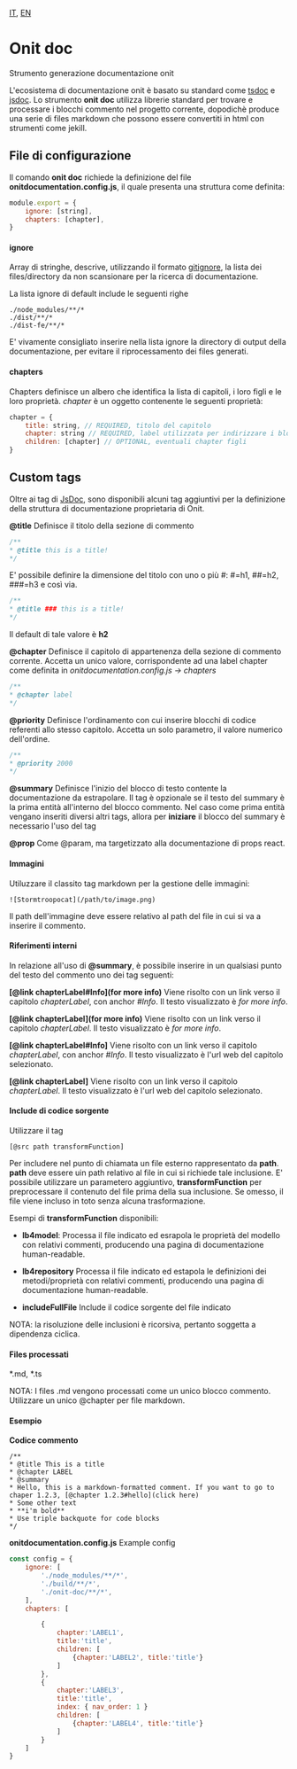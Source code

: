 [IT](./ONIT-DOC-IT.md), [EN](./ONIT-DOC.md)

# Onit doc

Strumento generazione documentazione onit

L'ecosistema di documentazione onit è basato su standard come [tsdoc](https://tsdoc.org/) e [jsdoc](https://jsdoc.app/).
Lo strumento **onit doc** utilizza librerie standard per trovare e processare i blocchi commento nel progetto corrente, dopodichè produce una serie di files markdown che possono essere convertiti in html con strumenti come jekill.


## File di configurazione

Il comando **onit doc** richiede la definizione del file **onitdocumentation.config.js**, il quale presenta una struttura come definita:

```js
module.export = {
    ignore: [string],
    chapters: [chapter],
}
```

#### ignore
Array di stringhe, descrive, utilizzando il formato [gitignore](https://git-scm.com/docs/gitignore), la lista dei files/directory da non scansionare per la ricerca di documentazione.

La lista ignore di default include le seguenti righe
```
./node_modules/**/*
./dist/**/*
./dist-fe/**/*
```

E' vivamente consigliato inserire nella lista ignore la directory di output della documentazione, per evitare il riprocessamento dei files generati.

#### chapters
Chapters definisce un albero che identifica la lista di capitoli, i loro figli e le loro proprietà. 
*chapter* è un oggetto contenente le seguenti proprietà:

```js
chapter = {
    title: string, // REQUIRED, titolo del capitolo
    chapter: string // REQUIRED, label utilizzata per indirizzare i blocchi dei commenti,
    children: [chapter] // OPTIONAL, eventuali chapter figli
}
```

## Custom tags

Oltre ai tag di [JsDoc](https://jsdoc.app/), sono disponibili alcuni tag aggiuntivi per la definizione della struttura di documentazione proprietaria di Onit.


**@title**
Definisce il titolo della sezione di commento

```js
/**
* @title this is a title!
*/
```

E' possibile definire la dimensione del titolo con uno o più #: #=h1, ##=h2, ###=h3 e così via.
```js
/**
* @title ### this is a title!
*/
```
Il default di tale valore è **h2**

**@chapter** 
Definisce il capitolo di appartenenza della sezione di commento corrente. Accetta un unico valore, corrispondente ad una label chapter come definita in *onitdocumentation.config.js -> chapters*

```js
/**
* @chapter label
*/
```

**@priority**
Definisce l'ordinamento con cui inserire blocchi di codice referenti allo stesso capitolo. Accetta un solo parametro, il valore numerico dell'ordine.

```js
/**
* @priority 2000
*/
```

**@summary** 
Definisce l'inizio del blocco di testo contente la documentazione da estrapolare.
Il tag è opzionale se il testo del summary è la prima entità all'interno del blocco commento. Nel caso come prima entità vengano inseriti diversi altri tags, allora per **iniziare** il blocco del summary è necessario l'uso del tag

**@prop** 
Come @param, ma targetizzato alla documentazione di props react.

#### Immagini
Utiluzzare il classito tag markdown per la gestione delle immagini:

```
![Stormtroopocat](/path/to/image.png)
```

Il path dell'immagine deve essere relativo al path del file in cui si va a inserire il commento.

#### Riferimenti interni
In relazione all'uso di **@summary**, è possibile inserire in un qualsiasi punto del testo del commento uno dei tag seguenti:

**[@link chapterLabel#Info](for more info)**
Viene risolto con un link verso il capitolo *chapterLabel*, con anchor *#Info*. Il testo visualizzato è *for more info*.

**[@link chapterLabel](for more info)**
Viene risolto con un link verso il capitolo *chapterLabel*. Il testo visualizzato è *for more info*.

**[@link chapterLabel#Info]**
Viene risolto con un link verso il capitolo *chapterLabel*, con anchor *#Info*. Il testo visualizzato è l'url web del capitolo selezionato.

**[@link chapterLabel]**
Viene risolto con un link verso il capitolo *chapterLabel*. Il testo visualizzato è l'url web del capitolo selezionato.

#### Include di codice sorgente
Utilizzare il tag 
```
[@src path transformFunction]
```

Per includere nel punto di chiamata un file esterno rappresentato da **path**. 
**path** deve essere uin path relativo al file in cui si richiede tale inclusione. E' possibile utilizzare un parametero aggiuntivo, **transformFunction** per preprocessare il contenuto del file prima della sua inclusione. Se omesso, il file viene incluso in toto senza alcuna trasformazione.

Esempi di **transformFunction** disponibili:

- **lb4model**: 
    Processa il file indicato ed esrapola le proprietà del modello con relativi commenti, producendo una pagina di documentazione human-readable.

- **lb4repository**
    Processa il file indicato ed estapola le definizioni dei metodi/proprietà con relativi commenti, producendo una pagina di documentazione human-readable.

- **includeFullFile**
    Include il codice sorgente del file indicato

NOTA: la risoluzione delle inclusioni è ricorsiva, pertanto soggetta a dipendenza ciclica.
  
#### Files processati

*.md, *.ts

NOTA: I files .md vengono processati come un unico blocco commento. Utilizzare un unico @chapter per file markdown.

#### Esempio 

**Codice commento**
```
/**
* @title This is a title
* @chapter LABEL
* @summary 
* Hello, this is a markdown-formatted comment. If you want to go to chaper 1.2.3, [@chapter 1.2.3#hello](click here)
* Some other text
* **i'm bold**
* Use triple backquote for code blocks
*/
```

**onitdocumentation.config.js**
Example config

```js
const config = {
    ignore: [
        './node_modules/**/*',
        './build/**/*',
        './onit-doc/**/*',
    ],
    chapters: [

        {
            chapter:'LABEL1', 
            title:'title', 
            children: [
                {chapter:'LABEL2', title:'title'}
            ]
        },
        {
            chapter:'LABEL3', 
            title:'title', 
            index: { nav_order: 1 }
            children: [
                {chapter:'LABEL4', title:'title'}
            ]
        }
    ]
}

```


